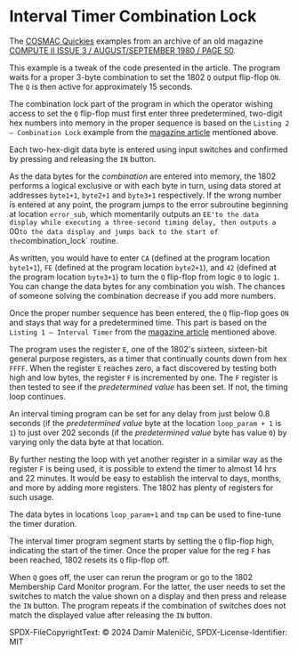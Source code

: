 # Interval Timer Combination Lock

The [COSMAC Quickies](https://www.atarimagazines.com/computeii/issue3/page50.php) examples from an archive of an old magazine
[COMPUTE II ISSUE 3 / AUGUST/SEPTEMBER 1980 / PAGE 50](https://www.atarimagazines.com/computeii/covers/showcover.php?issue=issue3).

This example is a tweak of the code presented in the article. The program waits for a proper 3-byte combination to set
the 1802 `Q` output flip-flop `ON`. The `Q` is then active for approximately 15 seconds.

The combination lock part of the program in which the operator wishing access to set the `Q` flip-flop must first enter
three predetermined, two-digit hex numbers into memory in the proper sequence is based on the
`Listing 2 — Combination Lock` example from the [magazine article](https://www.atarimagazines.com/computeii/issue3/page50.php) mentioned above.

Each two-hex-digit data byte is entered using input switches and confirmed by pressing and releasing the `IN` button.

As the data bytes for the *combination* are entered into memory, the 1802 performs a logical exclusive or with each byte
in turn, using data stored at addresses `byte1+1`, `byte2+1` and `byte3+1` respectively. If the wrong number is entered
at any point, the program jumps to the error subroutine beginning at location `error_sub`, which momentarily outputs an
`EE'to the data display while executing a three-second timing delay, then outputs a `00` to the data display and jumps
back to the start of the `combination_lock` routine.

As written, you would have to enter `CA` (defined at the program location `byte1+1`), `FE` (defined at the program
location `byte2+1`), and `42` (defined at the program location `byte3+1`) to turn the `Q` flip-flop from logic `0` to
logic `1`. You can change the data bytes for any combination you wish. The chances of someone solving the combination
decrease if you add more numbers.

Once the proper number sequence has been entered, the `Q` flip-flop goes `ON` and stays that way for a predetermined
time. This part is based on the `Listing 1 — Interval Timer` from the [magazine article](https://www.atarimagazines.com/computeii/issue3/page50.php) mentioned above.

The program uses the register `E`, one of the 1802's sixteen, sixteen-bit general purpose registers, as a
timer that continually counts down from hex `FFFF`. When the register `E` reaches zero, a fact discovered by testing
both high and low bytes, the register `F` is incremented by one. The `F` register is then tested to see if the
*predetermined value* has been set. If not, the timing loop continues.

An interval timing program can be set for any delay from just below 0.8 seconds (if the *predetermined value* byte at the
location `loop_param + 1` is `1`) to just over 202 seconds (if the *predetermined value* byte has value `0`) by varying only
the data byte at that location.

By further nesting the loop with yet another register in a similar way as the register `F` is being used, it is possible
to extend the timer to almost 14 hrs and 22 minutes. It would be easy to establish the interval to days, months, and more by adding more registers. The 1802 has plenty of registers for such usage.

The data bytes in locations `loop_param+1` and `tmp` can be used to fine-tune the timer duration.

The interval timer program segment starts by setting the `Q` flip-flop high, indicating the start of the timer. Once the proper value for the reg `F` has been reached, 1802 resets its `Q` flip-flop off.

When `Q` goes off, the user can rerun the program or go to the 1802 Membership Card Monitor program. For the latter, the user needs to set the switches to match the value shown on a display and then press and release the `IN` button.
The program repeats if the combination of switches does not match the displayed value after releasing the `IN` button.


SPDX-FileCopyrightText: © 2024 Damir Maleničić,
SPDX-License-Identifier: MIT